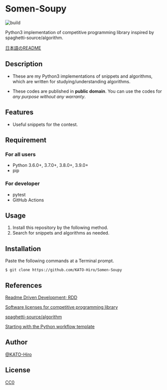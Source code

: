 # Somen-Soupy

![build](https://github.com/KATO-Hiro/Somen-Soupy/workflows/Python%20package/badge.svg)

Python3 implementation of competitive programming library inspired by spaghetti-source/algorithm.

[日本語のREADME](https://github.com/KATO-Hiro/Somen-Soupy/blob/master/README_ja.md)

## Description

- These are my Python3 implementations of snippets and algorithms, which are written for studying/understanding algorithms.

- These codes are published in __public domain__. You can use the codes for _any purpose without any warranty_.

## Features

- Useful snippets for the contest.

## Requirement

### For all users

- Python 3.6.0+, 3.7.0+, 3.8.0+, 3.9.0+
- pip

### For developer

- pytest
- GitHub Actions

## Usage

1. Install this repository by the following method.
2. Search for snippets and algorithms as needed.

## Installation

Paste the following commands at a Terminal prompt.

```terminal
$ git clone https://github.com/KATO-Hiro/Somen-Soupy
```

## References

[Readme Driven Development; RDD](https://qiita.com/b4b4r07/items/c80d53db9a0fd59086ec)

[Software licenses for competitive programming library](https://kimiyuki.net/blog/2020/02/14/licenses-for-kyopro-libraries/)

[spaghetti-source/algorithm](https://github.com/spaghetti-source/algorithm)

[Starting with the Python workflow template](https://docs.github.com/en/actions/guides/building-and-testing-python#starting-with-the-python-workflow-template)
## Author

[@KATO-Hiro](https://twitter.com/k_hiro1818)

## License

[CC0](https://creativecommons.org/share-your-work/public-domain/cc0)
